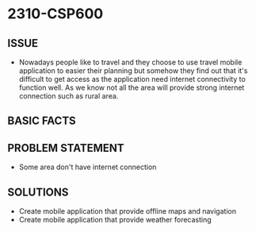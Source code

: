 # 2310-CSP600

## ISSUE
- Nowadays people like to travel and they choose to use travel mobile application to easier their planning but somehow they find out that it's difficult to get access as the application need internet connectivity to function well. As we know not all the area will provide strong internet connection such as rural area.
## BASIC FACTS
## PROBLEM STATEMENT
- Some area don't have internet connection
## SOLUTIONS
- Create mobile application that provide offline maps and navigation
- Create mobile application that provide weather forecasting
